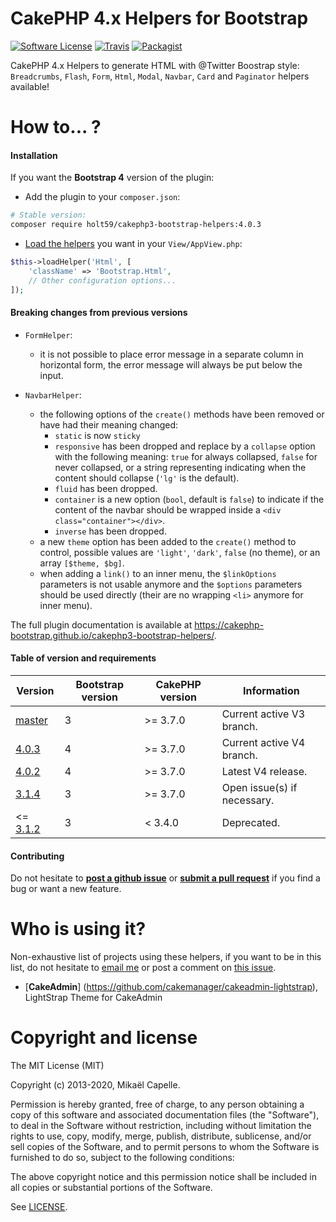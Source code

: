 CakePHP 4.x Helpers for Bootstrap
=================================

[![Software License](https://img.shields.io/badge/license-MIT-brightgreen.svg?style=flat-square)](LICENSE)
[![Travis](https://img.shields.io/travis/Holt59/cakephp3-bootstrap-helpers/4.0.3.svg?style=flat-square)](https://travis-ci.com/Holt59/cakephp3-bootstrap-helpers)
[![Packagist](https://img.shields.io/packagist/dt/holt59/cakephp3-bootstrap-helpers.svg?style=flat-square)](https://packagist.org/packages/holt59/cakephp3-bootstrap-helpers)

CakePHP 4.x Helpers to generate HTML with @Twitter Boostrap style: `Breadcrumbs`, `Flash`, `Form`, `Html`, `Modal`, `Navbar`,
`Card` and `Paginator` helpers available!

How to... ?
===========

#### Installation

If you want the **Bootstrap 4** version of the plugin:

- Add the plugin to your `composer.json`:

```bash
# Stable version:
composer require holt59/cakephp3-bootstrap-helpers:4.0.3
```

- [Load the helpers](https://book.cakephp.org/3.0/en/views/helpers.html#configuring-helpers) you want in your `View/AppView.php`:

```php
$this->loadHelper('Html', [
    'className' => 'Bootstrap.Html',
    // Other configuration options...
]);
```

#### Breaking changes from previous versions

- `FormHelper`:
  - it is not possible to place error message in a separate column in horizontal form, the error message
  will always be put below the input.

- `NavbarHelper`:
  - the following options of the `create()` methods have been removed or have had their meaning changed:
    - `static` is now `sticky`
    - `responsive` has been dropped and replace by a `collapse` option with the following meaning: `true`
    for always collapsed, `false` for never collapsed, or a string representing indicating when the content
    should collapse (`'lg'` is the default).
    - `fluid` has been dropped.
    - `container` is a new option (`bool`, default is `false`) to indicate if the content of the navbar
    should be wrapped inside a `<div class="container"></div>`.
    - `inverse` has been dropped.
  - a new `theme` option has been added to the `create()` method to control, possible values are `'light'`,
  `'dark'`, `false` (no theme), or an array `[$theme, $bg]`.
  - when adding a `link()` to an inner menu, the `$linkOptions` parameters is not usable anymore and the
  `$options` parameters should be used directly (their are no wrapping `<li>` anymore for inner menu).

The full plugin documentation is available at https://cakephp-bootstrap.github.io/cakephp3-bootstrap-helpers/.

#### Table of version and requirements

| Version | Bootstrap version | CakePHP version | Information |
|---------|-------------------|-----------------|-------------|
| [master](https://github.com/Holt59/cakephp3-bootstrap-helpers/tree/master) | 3 | >= 3.7.0 | Current active V3 branch. |
| [4.0.3](https://github.com/Holt59/cakephp3-bootstrap-helpers/tree/v4.0.3) | 4 | >= 3.7.0 | Current active V4 branch. |
| [4.0.2](https://github.com/Holt59/cakephp3-bootstrap-helpers/tree/v4.0.2) | 4 | >= 3.7.0 | Latest V4 release. |
| [3.1.4](https://github.com/Holt59/cakephp3-bootstrap-helpers/tree/v3.1.2) | 3 | >= 3.7.0 | Open issue(s) if necessary. |
| <= [3.1.2](https://github.com/Holt59/cakephp3-bootstrap-helpers/tree/v3.1.1) | 3 | < 3.4.0 | Deprecated. |

#### Contributing

Do not hesitate to [**post a github issue**](https://github.com/Holt59/cakephp3-bootstrap-helpers/issues/new) or [**submit a pull request**](https://github.com/Holt59/cakephp3-bootstrap-helpers/pulls) if you find a bug or want a new feature.

Who is using it?
================

Non-exhaustive list of projects using these helpers, if you want to be in this list, do not hesitate to [email me](mailto:capelle.mikael@gmail.com) or post a comment on [this issue](https://github.com/Holt59/cakephp3-bootstrap-helpers/issues/32).

 - [**CakeAdmin**] (https://github.com/cakemanager/cakeadmin-lightstrap), LightStrap Theme for CakeAdmin

Copyright and license
=====================

The MIT License (MIT)

Copyright (c) 2013-2020, Mikaël Capelle.

Permission is hereby granted, free of charge, to any person obtaining a copy
of this software and associated documentation files (the "Software"), to deal
in the Software without restriction, including without limitation the rights
to use, copy, modify, merge, publish, distribute, sublicense, and/or sell
copies of the Software, and to permit persons to whom the Software is
furnished to do so, subject to the following conditions:

The above copyright notice and this permission notice shall be included in all
copies or substantial portions of the Software.

See [LICENSE](LICENSE).
